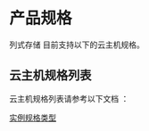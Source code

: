 # 产品规格

列式存储 目前支持以下的云主机规格。

## 云主机规格列表

云主机规格列表请参考以下文档 ：

[实例规格类型](/documentation/Elastic-Compute/Virtual-Machines/Introduction/Instance-Type-Family.md)



